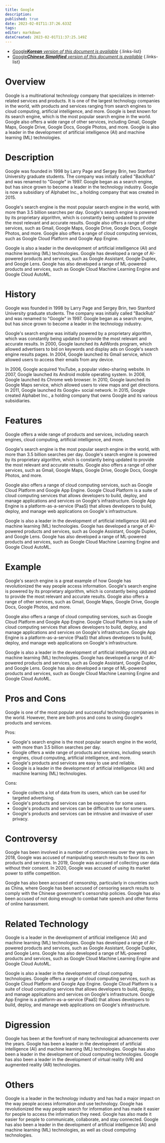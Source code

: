 ```yaml
---
title: Google
description: 
published: true
date: 2023-02-01T11:37:26.633Z
tags: 
editor: markdown
dateCreated: 2023-02-01T11:37:25.149Z
---
```


- [Google***Korean** version of this document is available*](/ko/Knowledge-base/Dictionary/google)
{.links-list}
- [Google***Chinese Simplified** version of this document is available*](/zh/Knowledge-base/Dictionary/google)
{.links-list}

# Overview
Google is a multinational technology company that specializes in internet-related services and products. It is one of the largest technology companies in the world, with products and services ranging from search engines to cloud computing, artificial intelligence, and more. Google is best known for its search engine, which is the most popular search engine in the world. Google also offers a wide range of other services, including Gmail, Google Maps, Google Drive, Google Docs, Google Photos, and more. Google is also a leader in the development of artificial intelligence (AI) and machine learning (ML) technologies.

# Description
Google was founded in 1998 by Larry Page and Sergey Brin, two Stanford University graduate students. The company was initially called "BackRub" and was renamed to "Google" in 1997. Google began as a search engine, but has since grown to become a leader in the technology industry. Google is now a subsidiary of Alphabet Inc., a holding company that was created in 2015.

Google's search engine is the most popular search engine in the world, with more than 3.5 billion searches per day. Google's search engine is powered by its proprietary algorithm, which is constantly being updated to provide the most relevant and accurate results. Google also offers a range of other services, such as Gmail, Google Maps, Google Drive, Google Docs, Google Photos, and more. Google also offers a range of cloud computing services, such as Google Cloud Platform and Google App Engine.

Google is also a leader in the development of artificial intelligence (AI) and machine learning (ML) technologies. Google has developed a range of AI-powered products and services, such as Google Assistant, Google Duplex, and Google Lens. Google has also developed a range of ML-powered products and services, such as Google Cloud Machine Learning Engine and Google Cloud AutoML.

# History
Google was founded in 1998 by Larry Page and Sergey Brin, two Stanford University graduate students. The company was initially called "BackRub" and was renamed to "Google" in 1997. Google began as a search engine, but has since grown to become a leader in the technology industry.

Google's search engine was initially powered by a proprietary algorithm, which was constantly being updated to provide the most relevant and accurate results. In 2000, Google launched its AdWords program, which allowed advertisers to bid on keywords and display ads on Google's search engine results pages. In 2004, Google launched its Gmail service, which allowed users to access their emails from any device.

In 2006, Google acquired YouTube, a popular video-sharing website. In 2007, Google launched its Android mobile operating system. In 2008, Google launched its Chrome web browser. In 2010, Google launched its Google Maps service, which allowed users to view maps and get directions. In 2011, Google launched its Google+ social network. In 2015, Google created Alphabet Inc., a holding company that owns Google and its various subsidiaries.

# Features
Google offers a wide range of products and services, including search engines, cloud computing, artificial intelligence, and more.

Google's search engine is the most popular search engine in the world, with more than 3.5 billion searches per day. Google's search engine is powered by its proprietary algorithm, which is constantly being updated to provide the most relevant and accurate results. Google also offers a range of other services, such as Gmail, Google Maps, Google Drive, Google Docs, Google Photos, and more.

Google also offers a range of cloud computing services, such as Google Cloud Platform and Google App Engine. Google Cloud Platform is a suite of cloud computing services that allows developers to build, deploy, and manage applications and services on Google's infrastructure. Google App Engine is a platform-as-a-service (PaaS) that allows developers to build, deploy, and manage web applications on Google's infrastructure.

Google is also a leader in the development of artificial intelligence (AI) and machine learning (ML) technologies. Google has developed a range of AI-powered products and services, such as Google Assistant, Google Duplex, and Google Lens. Google has also developed a range of ML-powered products and services, such as Google Cloud Machine Learning Engine and Google Cloud AutoML.

# Example
Google's search engine is a great example of how Google has revolutionized the way people access information. Google's search engine is powered by its proprietary algorithm, which is constantly being updated to provide the most relevant and accurate results. Google also offers a range of other services, such as Gmail, Google Maps, Google Drive, Google Docs, Google Photos, and more.

Google also offers a range of cloud computing services, such as Google Cloud Platform and Google App Engine. Google Cloud Platform is a suite of cloud computing services that allows developers to build, deploy, and manage applications and services on Google's infrastructure. Google App Engine is a platform-as-a-service (PaaS) that allows developers to build, deploy, and manage web applications on Google's infrastructure.

Google is also a leader in the development of artificial intelligence (AI) and machine learning (ML) technologies. Google has developed a range of AI-powered products and services, such as Google Assistant, Google Duplex, and Google Lens. Google has also developed a range of ML-powered products and services, such as Google Cloud Machine Learning Engine and Google Cloud AutoML.

# Pros and Cons
Google is one of the most popular and successful technology companies in the world. However, there are both pros and cons to using Google's products and services.

Pros: 
- Google's search engine is the most popular search engine in the world, with more than 3.5 billion searches per day. 
- Google offers a wide range of products and services, including search engines, cloud computing, artificial intelligence, and more. 
- Google's products and services are easy to use and reliable. 
- Google is a leader in the development of artificial intelligence (AI) and machine learning (ML) technologies.

Cons: 
- Google collects a lot of data from its users, which can be used for targeted advertising. 
- Google's products and services can be expensive for some users. 
- Google's products and services can be difficult to use for some users. 
- Google's products and services can be intrusive and invasive of user privacy.

# Controversy
Google has been involved in a number of controversies over the years. In 2018, Google was accused of manipulating search results to favor its own products and services. In 2019, Google was accused of collecting user data without their consent. In 2020, Google was accused of using its market power to stifle competition.

Google has also been accused of censorship, particularly in countries such as China, where Google has been accused of censoring search results to comply with the Chinese government's censorship policies. Google has also been accused of not doing enough to combat hate speech and other forms of online harassment.

# Related Technology
Google is a leader in the development of artificial intelligence (AI) and machine learning (ML) technologies. Google has developed a range of AI-powered products and services, such as Google Assistant, Google Duplex, and Google Lens. Google has also developed a range of ML-powered products and services, such as Google Cloud Machine Learning Engine and Google Cloud AutoML.

Google is also a leader in the development of cloud computing technologies. Google offers a range of cloud computing services, such as Google Cloud Platform and Google App Engine. Google Cloud Platform is a suite of cloud computing services that allows developers to build, deploy, and manage applications and services on Google's infrastructure. Google App Engine is a platform-as-a-service (PaaS) that allows developers to build, deploy, and manage web applications on Google's infrastructure.

# Digression
Google has been at the forefront of many technological advancements over the years. Google has been a leader in the development of artificial intelligence (AI) and machine learning (ML) technologies. Google has also been a leader in the development of cloud computing technologies. Google has also been a leader in the development of virtual reality (VR) and augmented reality (AR) technologies.

# Others
Google is a leader in the technology industry and has had a major impact on the way people access information and use technology. Google has revolutionized the way people search for information and has made it easier for people to access the information they need. Google has also made it easier for people to communicate, collaborate, and stay connected. Google has also been a leader in the development of artificial intelligence (AI) and machine learning (ML) technologies, as well as cloud computing technologies.